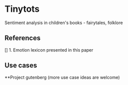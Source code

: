 # Tinytots
Sentiment analysis in children's books - fairytales, folklore 


## References
[] 1. Emotion lexicon presented in this paper 

## Use cases
**Project gutenberg
(more use case ideas are welcome)
